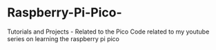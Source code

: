 # Raspberry-Pi-Pico-
Tutorials and Projects - Related to the Pico
Code related to my youtube series on learning the raspberry pi pico
